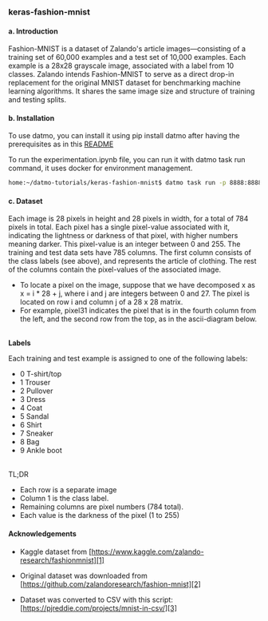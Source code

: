 ### keras-fashion-mnist

#### a. Introduction

Fashion-MNIST is a dataset of Zalando's article images—consisting of a training set of 60,000 examples and a test set of 10,000 examples. Each example is a 28x28 grayscale image, associated with a label from 10 classes. Zalando intends Fashion-MNIST to serve as a direct drop-in replacement for the original MNIST dataset for benchmarking machine learning algorithms. It shares the same image size and structure of training and testing splits.

#### b. Installation

To use datmo, you can install it using pip install datmo after having the prerequisites as in this [README](https://github.com/datmo/datmo)

To run the experimentation.ipynb file, you can run it with datmo task run command, it uses docker for environment management.

```bash
home:~/datmo-tutorials/keras-fashion-mnist$ datmo task run -p 8888:8888 "jupyter notebook"
```

#### c. Dataset

Each image is 28 pixels in height and 28 pixels in width, for a total of 784 pixels in total. Each pixel has a single pixel-value associated with it, indicating the lightness or darkness of that pixel, with higher numbers meaning darker. This pixel-value is an integer between 0 and 255. The training and test data sets have 785 columns. The first column consists of the class labels (see above), and represents the article of clothing. The rest of the columns contain the pixel-values of the associated image.

- To locate a pixel on the image, suppose that we have decomposed x as x = i * 28 + j, where i and j are integers between 0 and 27. The pixel is located on row i and column j of a 28 x 28 matrix. 
- For example, pixel31 indicates the pixel that is in the fourth column from the left, and the second row from the top, as in the ascii-diagram below.
<br><br>


**Labels**

Each training and test example is assigned to one of the following labels:

- 0	T-shirt/top
- 1	Trouser
- 2	Pullover
- 3	Dress
- 4	Coat
- 5	Sandal
- 6	Shirt
- 7	Sneaker
- 8	Bag
- 9	Ankle boot
<br><br>

TL;DR

- Each row is a separate image  
- Column 1 is the class label. 
- Remaining columns are pixel numbers (784 total). 
- Each value is the darkness of the pixel (1 to 255)

#### Acknowledgements

- Kaggle dataset from [https://www.kaggle.com/zalando-research/fashionmnist][1]

- Original dataset was downloaded from [https://github.com/zalandoresearch/fashion-mnist][2]

- Dataset was converted to CSV with this script: [https://pjreddie.com/projects/mnist-in-csv/][3]
